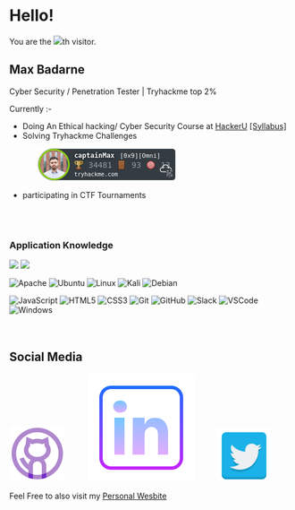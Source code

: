 # Hello!
<div align="left">You are the <img src="https://profile-counter.glitch.me/MaxBadarne/count.svg">th visitor.</div>

## Max Badarne
Cyber Security / Penetration Tester | Tryhackme top 2%

Currently :-
- Doing An Ethical hacking/ Cyber Security Course at [HackerU](https://www.hackeru.co.il/) [ [Syllabus] ](https://drive.google.com/file/d/1-rLELLbkqYddhhVNebJFyVSuuZgkApOl/view?usp=sharing)
- Solving Tryhackme Challenges
  
&emsp;&emsp; &emsp; <img src="https://github.com/MaxBadarne/MaxBadarne/blob/main/Icons/captainMax.png" alt="TryHackMe">
- participating in CTF Tournaments 

<br/><br/>
### Application Knowledge
<div align="left">
<img src = "https://img.shields.io/badge/shell_script-000000.svg?style=for-the-badge&logo=gnu-bash&logoColor=green1" >
<img src = "https://img.shields.io/badge/python-000000?style=for-the-badge&logo=python&logoColor=ffff00" >
 </div>
<div align="left">
 
![Apache](https://img.shields.io/badge/apache-%23D42029.svg?style=for-the-badge&logo=apache&logoColor=white)
![Ubuntu](https://img.shields.io/badge/Ubuntu-E95420?style=for-the-badge&logo=ubuntu&logoColor=white)
![Linux](https://img.shields.io/badge/Linux-FCC624?style=for-the-badge&logo=linux&logoColor=black)
![Kali](https://img.shields.io/badge/Kali-268BEE?style=for-the-badge&logo=kalilinux&logoColor=white)
![Debian](https://img.shields.io/badge/Debian-D70A53?style=for-the-badge&logo=debian&logoColor=white) 
 </div>
<div align="left">
</div>
<div align="left">
<img alt='JavaScript' src='https://img.shields.io/badge/-Javascript-F7DF1E?logo=javascript&logoColor=white&style=plastic' />
<img alt='HTML5' src='https://img.shields.io/badge/-HTML5-E34F26?logo=html5&logoColor=white&style=plastic' />
<img alt='CSS3' src='https://img.shields.io/badge/-CSS3-1572B6?logo=css3&logoColor=white&style=plastic' />
<img alt='Git' src='https://img.shields.io/badge/-Git-F05032?logo=git&logoColor=white&style=plastic' />
<img alt='GitHub' src='https://img.shields.io/badge/-Github-181717?style=flat&logo=github&logoColor=white&style=plastic' />
<img alt='Slack' src='https://img.shields.io/badge/-Slack-4A154B?style=flat&logo=slack&logoColor=white&style=plastic' />
<img alt='VSCode' src='https://img.shields.io/badge/-VSCode-007ACC?style=flat&logo=visual-studio-code&logoColor=white&style=plastic' />
<img alt='Windows' src='https://img.shields.io/badge/-Windows-0D1117?style=flat&logo=windows&labelColor=0D1117' />
 </div>
<br/><br/>

## Social Media
[![GithubIcon.](https://github.com/MaxBadarne/MaxBadarne/blob/main/Icons/icons8-github-100.png)](https://github.com/MaxBadarne)
&emsp; 
&emsp; 
[![LinkedInIcon.](https://github.com/MaxBadarne/MaxBadarne/blob/main/Icons/icons8-linkedin.svg)](https://www.linkedin.com/in/max-badarne-232081194/)
&emsp; 
&emsp; 
[![TwitterIcon.](https://github.com/MaxBadarne/MaxBadarne/blob/main/Icons/social-twitter-icon_34350.png)](https://twitter.com/MaxBadarne)

Feel Free to also visit my [Personal Wesbite ](https://maxbd.de/)





